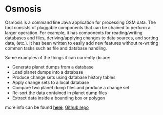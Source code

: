 # Osmosis

Osmosis is a command line Java application for processing OSM data. The tool consists of pluggable components that can be chained to perform a larger operation. For example, it has components for reading/writing databases and files, deriving/applying changes to data sources, and sorting data, (etc.). It has been written to easily add new features without re-writing common tasks such as file and database handling.

Some examples of the things it can currently do are:

* Generate planet dumps from a database
* Load planet dumps into a database
* Produce change sets using database history tables
* Apply change sets to a local database
* Compare two planet dump files and produce a change set
* Re-sort the data contained in planet dump files
* Extract data inside a bounding box or polygon

more info can be found [**here**](https://wiki.openstreetmap.org/wiki/Osmosis), [Github repo](https://github.com/openstreetmap/osmosis)
